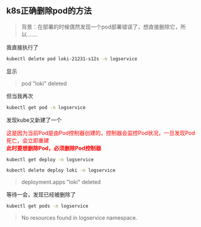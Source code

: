 ## k8s正确删除pod的方法

> 背景：在部署的时候偶然发现一个pod部署错误了，想直接删除它，所以.......

我直接执行了
```bash
kubectl delete pod loki-21231-s12s -n logservice
```
显示
> pod "loki" deleted

但当我再次
```bash
kubectl get pod -n logservice
```
发现kube又新建了一个<br/>

<font color="red">这是因为当前Pod是由Pod控制器创建的，控制器会监控Pod状况，一旦发现Pod死亡，会立即重建<br/><b>
此时要想删除Pod，必须删除Pod控制器</b></font>

```bash
kubectl get deploy -n logservice
```

```bash
kubectl delete deploy loki -n logservice
```
> deployment.apps "loki" deleted

等待一会，发现已经被删除了
```bash
kubectl get pods -n logservice
```

> No resources found in logservice namespace.
